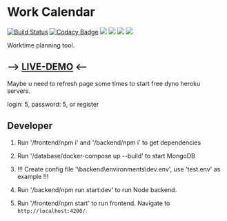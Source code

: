 # Work Calendar

[![Build Status](https://travis-ci.com/IT3G/work-calendar.svg?branch=master)](https://travis-ci.com/IT3G/work-calendar)
[![Codacy Badge](https://api.codacy.com/project/badge/Grade/9652ea8ad13444c8888bae386d5b7ce8)](https://www.codacy.com/app/enrey/work-calendar?utm_source=github.com&utm_medium=referral&utm_content=enrey/work-calendar&utm_campaign=Badge_Grade)
![](https://img.shields.io/badge/code_style-prettier-ff69b4.svg?style=flat-square)
![](https://img.shields.io/badge/TypeScript-blue.svg)
![](https://img.shields.io/badge/NestJS-red.svg)
![](https://img.shields.io/badge/Angular-9-red.svg)

Worktime planning tool.

## --> [LIVE-DEMO](https://IT3G.github.io/work-calendar/) <--

Maybe u need to refresh page some times to start free dyno heroku servers.

login: 5, password: 5, or register

## Developer

1. Run '/frontend/npm i' and '/backend/npm i' to get dependencies

2. Run '/database/docker-compose up --build' to start MongoDB

3. !!! Create config file '\backend\environments\dev.env', use 'test.env' as example !!!

4. Run '/backend/npm run start:dev' to run Node backend.

5. Run '/frontend/npm start' to run frontend. Navigate to `http://localhost:4200/`.
